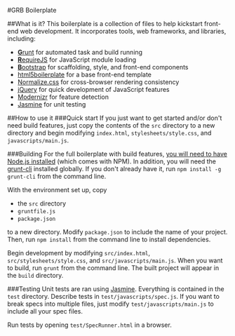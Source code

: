 #GRB Boilerplate

##What is it?
This boilerplate is a collection of files to help kickstart front-end web
development. It incorporates tools, web frameworks, and libraries, including:

- [**G**runt][1] for automated task and build running
- [**R**equireJS][2] for JavaScript module loading
- [**B**ootstrap][3] for scaffolding, style, and front-end components
- [html5boilerplate][4] for a base front-end template
- [Normalize.css][5] for cross-browser rendering consistency
- [jQuery][6] for quick development of JavaScript features
- [Modernizr][7] for feature detection
- [Jasmine][8] for unit testing

##How to use it
###Quick start
If you just want to get started and/or don't need build features, just copy
the contents of the `src` directory to a new directory and begin modifying
`index.html`, `stylesheets/style.css`, and `javascripts/main.js`.

###Building
For the full boilerplate with build features, [you will need to have Node.js
installed][9] (which comes with NPM). In addition, you will need the
[grunt-cli][10] installed globally. If you don't already have it, run
`npm install -g grunt-cli` from the command line.

With the environment set up, copy

- the `src` directory
- `gruntfile.js`
- `package.json`

to a new directory. Modify `package.json` to include the name of your project.
Then, run `npm install` from the command line to install dependencies.

Begin development by modifying `src/index.html`, `src/stylesheets/style.css`,
and `src/javascripts/main.js`. When you want to build, run `grunt` from the
command line. The built project will appear in the `build` directory.

###Testing
Unit tests are ran using [Jasmine][8]. Everything is contained in the `test`
directory. Describe tests in `test/javascripts/spec.js`. If you want to break
specs into multiple files, just modify `test/javascripts/main.js` to include
all your spec files.

Run tests by opening `test/SpecRunner.html` in a browser.

[1]: http://gruntjs.com
[2]: http://requirejs.org/
[3]: http://twitter.github.com/bootstrap/
[4]: http://html5boilerplate.com/
[5]: http://necolas.github.com/normalize.css/
[6]: http://jquery.com/
[7]: http://modernizr.com/
[8]: http://pivotal.github.com/jasmine/
[9]: http://nodejs.org/download/
[10]: https://github.com/gruntjs/grunt-cli